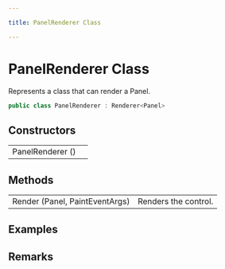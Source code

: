 ```yaml
---

title: PanelRenderer Class

---
```


# PanelRenderer Class

Represents a class that can render a Panel.

```csharp
public class PanelRenderer : Renderer<Panel> 
```

## Constructors

<table>
<tr><td>PanelRenderer ()</td><td></td></tr>
</table>

## Methods

<table>
<tr><td>Render (Panel, PaintEventArgs)</td><td>Renders the control.</td></tr>
</table>

<!-- Only change content below this line, anything above this line will be lost when regenerated. -->

## Examples

## Remarks

